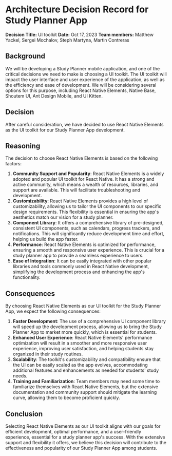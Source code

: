 # Architecture Decision Record for Study Planner App
**Decision Title:** UI toolkit
**Date:** Oct 17, 2023
**Team members:** Matthew Yackel, Sergei Mochalov, Steph Martyna, Martin Contreras

## Background
We will be developing a Study Planner mobile application, and one of the critical decisions we need to make is choosing a UI toolkit. The UI toolkit will impact the user interface and user experience of the application, as well as the efficiency and ease of development. We will be considering several options for this purpose, including React Native Elements, Native Base, Shoutem UI, Ant Design Mobile, and UI Kitten.

## Decision
After careful consideration, we have decided to use React Native Elements as the UI toolkit for our Study Planner App development.

## Reasoning 
The decision to choose React Native Elements is based on the following factors:
1. **Community Support and Popularity**: React Native Elements is a widely adopted and popular UI toolkit for React Native. It has a strong and active community, which means a wealth of resources, libraries, and support are available. This will facilitate troubleshooting and development.
2. **Customizability**: React Native Elements provides a high level of customizability, allowing us to tailor the UI components to our specific design requirements. This flexibility is essential in ensuring the app's aesthetics match our vision for a study planner.
3. **Component Library**: It offers a comprehensive library of pre-designed, consistent UI components, such as calendars, progress trackers, and notifications. This will significantly reduce development time and effort, helping us build the app faster.
4. **Performance**: React Native Elements is optimized for performance, ensuring a smooth and responsive user experience. This is crucial for a study planner app to provide a seamless experience to users.
7. **Ease of Integration**: It can be easily integrated with other popular libraries and tools commonly used in React Native development, simplifying the development process and enhancing the app's functionality.

## Consequences
By choosing React Native Elements as our UI toolkit for the Study Planner App, we expect the following consequences:
1. **Faster Development**: The use of a comprehensive UI component library will speed up the development process, allowing us to bring the Study Planner App to market more quickly, which is essential for students.
2. **Enhanced User Experience**: React Native Elements' performance optimization will result in a smoother and more responsive user experience, improving user satisfaction, and helping students stay organized in their study routines.
3. **Scalability**: The toolkit's customizability and compatibility ensure that the UI can be easily scaled as the app evolves, accommodating additional features and enhancements as needed for students' study needs.
5. **Training and Familiarization**: Team members may need some time to familiarize themselves with React Native Elements, but the extensive documentation and community support should mitigate the learning curve, allowing them to become proficient quickly.

## Conclusion
Selecting React Native Elements as our UI toolkit aligns with our goals for efficient development, optimal performance, and a user-friendly experience, essential for a study planner app's success. With the extensive support and flexibility it offers, we believe this decision will contribute to the effectiveness and popularity of our Study Planner App among students.
